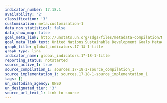 ```yaml
---
indicator_number: 17.18.1
availability: '2'
classification: '3'
customisation: meta.customisation-1
data_non_statistical: false
data_show_map: false
goal_meta_link: http://unstats.un.org/sdgs/files/metadata-compilation/Metadata-Goal-17.pdf
goal_meta_link_text: United Nations Sustainable Development Goals Metadata (pdf 468kB)
graph_title: global_indicators.17-18-1-title
graph_type: line
indicator_name: global_indicators.17-18-1-title
reporting_status: notstarted
source_active_1: true
source_compilation_1: sources.17-18-1-source_compilation_1
source_implementation_1: sources.17-18-1-source_implementation_1
tags: []
un_custodian_agency: UNSD
un_designated_tier: '3'
source_url_text_1: Link to source
---
```


